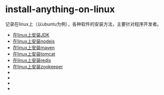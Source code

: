 # install-anything-on-linux

记录在linux上（以ubuntu为例），各种软件的安装方法，主要针对程序开发者。



- [在linux上安装JDK](https://github.com/Ac-heron/install-anything-on-linux/blob/master/install_jdk_on_linux.md)
- [在linux上安装nodejs](https://github.com/Ac-heron/install-anything-on-linux/blob/master/install_nodejs_on_linux.md)
- [在linux上安装maven](https://github.com/Ac-heron/install-anything-on-linux/blob/master/install_maven_on_linux.md)
- [在linux上安装tomcat](https://github.com/Ac-heron/install-anything-on-linux/blob/master/install_tomcat_on_linux.md)
- [在linux上安装redis](https://github.com/Ac-heron/install-anything-on-linux/blob/master/install_redis_on_linux.md)
- [在linux上安装zookeeper](./install_zookeeper_on_linux.md)
- []()
- []()
- []()
- 
